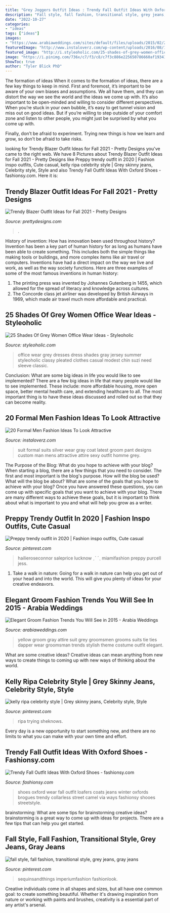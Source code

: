 ```yaml
---
title: "Grey Joggers Outfit Ideas : Trendy Fall Outfit Ideas With Oxford Shoes"
description: "Fall style, fall fashion, transitional style, grey jeans, gray jeans"
date: "2022-10-27"
categories:
- "ideas"
tags: ["ideas"]
images:
- "https://www.arabiaweddings.com/sites/default/files/uploads/2015/02/24/yellow_hint_groom.jpg"
featuredImage: "http://www.instaloverz.com/wp-content/uploads/2016/08/17-Formal-Men-Fashion.jpg"
featured_image: "http://i.styleoholic.com/25-shades-of-grey-women-office-wear-ideas-12-500x767.jpg"
image: "https://i.pinimg.com/736x/c7/f3/c8/c7f3c886e225650786660af1934114c9.jpg"
ShowToc: true
author: "Tyler Blick PhD"
---
```



The formation of ideas
When it comes to the formation of ideas, there are a few key things to keep in mind. First and foremost, it’s important to be aware of your own biases and assumptions. We all have them, and they can distort the way we see the world and the ideas we come up with.
It’s also important to be open-minded and willing to consider different perspectives. When you’re stuck in your own bubble, it’s easy to get tunnel vision and miss out on good ideas. But if you’re willing to step outside of your comfort zone and listen to other people, you might just be surprised by what you come up with.

Finally, don’t be afraid to experiment. Trying new things is how we learn and grow, so don’t be afraid to take risks.

	

		
looking for Trendy Blazer Outfit Ideas for Fall 2021 - Pretty Designs you've came to the right web. We have 8 Pictures about Trendy Blazer Outfit Ideas for Fall 2021 - Pretty Designs like Preppy trendy outfit in 2020 | Fashion inspo outfits, Cute casual, kelly ripa celebrity style | Grey skinny jeans, Celebrity style, Style and also Trendy Fall Outfit Ideas With Oxford Shoes - fashionsy.com. Here it is:
		
    
## Trendy Blazer Outfit Ideas For Fall 2021 - Pretty Designs

<img loading=lazy src="https://www.prettydesigns.com/wp-content/uploads/2014/09/School-Style-Outfit-with-Maroon-Blazer.jpg" onerror="this.onerror=null;this.src='https://tse3.mm.bing.net/th?id=OIP.NlF6N4YDx_yOTnFpsqrsQAHaK3&amp;pid=15.1';" alt="Trendy Blazer Outfit Ideas for Fall 2021 - Pretty Designs">

_Source: prettydesigns.com_

>. 

	

History of invention: How has innovation been used throughout history?
Invention has been a key part of human history for as long as humans have been able to create something. This includes both the simple things like making tools or buildings, and more complex items like air travel or computers. Inventions have had a direct impact on the way we live and work, as well as the way society functions. 
Here are three examples of some of the most famous inventions in human history: 

1) The printing press was invented by Johannes Gutenberg in 1455, which allowed for the spread of literacy and knowledge across cultures. 
2) The Concorde class jet airliner was developed by British Airways in 1969, which made air travel much more affordable and practical.

    
## 25 Shades Of Grey Women Office Wear Ideas - Styleoholic

<img loading=lazy src="http://i.styleoholic.com/25-shades-of-grey-women-office-wear-ideas-12-500x767.jpg" onerror="this.onerror=null;this.src='https://tse2.mm.bing.net/th?id=OIP.Ic16qtWkIMwNY-xtNDXbOwHaLX&amp;pid=15.1';" alt="25 Shades Of Grey Women Office Wear Ideas - Styleoholic">

_Source: styleoholic.com_

>office wear grey dresses dress shades gray jersey summer styleoholic classy pleated clothes casual modest chin suzi need sleeve classic. 

	

Conclusion: What are some big ideas in life you would like to see implemented?
There are a few big ideas in life that many people would like to see implemented. These include: more affordable housing, more open space, better mental health care, and extending healthcare to all. The most important thing is to have these ideas discussed and rolled out so that they can become reality.

    
## 20 Formal Men Fashion Ideas To Look Attractive

<img loading=lazy src="http://www.instaloverz.com/wp-content/uploads/2016/08/17-Formal-Men-Fashion.jpg" onerror="this.onerror=null;this.src='https://tse4.mm.bing.net/th?id=OIP.kJ3FoDoXf9HHOP7St0sY1AHaLH&amp;pid=15.1';" alt="20 Formal Men Fashion Ideas To Look Attractive">

_Source: instaloverz.com_

>suit formal suits silver wear gray coat latest groom pant designs custom man mens attractive attire sexy outfit homme grey. 

	

The Purpose of the Blog: What do you hope to achieve with your blog?
When starting a blog, there are a few things that you need to consider. The first and most important is the blog's purpose. How will the blog be used? What will the blog be about? What are some of the goals that you hope to achieve with your blog? Once you have answered these questions, you can come up with specific goals that you want to achieve with your blog. There are many different ways to achieve these goals, but it is important to think about what is important to you and what will help you grow as a writer.

    
## Preppy Trendy Outfit In 2020 | Fashion Inspo Outfits, Cute Casual

<img loading=lazy src="https://i.pinimg.com/736x/c7/f3/c8/c7f3c886e225650786660af1934114c9.jpg" onerror="this.onerror=null;this.src='https://tse2.mm.bing.net/th?id=OIP.-C-lpgIE2NxQY4ncFmhvZQHaPv&amp;pid=15.1';" alt="Preppy trendy outfit in 2020 | Fashion inspo outfits, Cute casual">

_Source: pinterest.com_

>hailieroseconnor saleprice lucknow ˏˋ ˊˎ miamifashion preppy purcell jess. 

	

1) Take a walk in nature: Going for a walk in nature can help you get out of your head and into the world. This will give you plenty of ideas for your creative endeavors.

    
## Elegant Groom Fashion Trends You Will See In 2015 - Arabia Weddings

<img loading=lazy src="https://www.arabiaweddings.com/sites/default/files/uploads/2015/02/24/yellow_hint_groom.jpg" onerror="this.onerror=null;this.src='https://tse2.mm.bing.net/th?id=OIP.Y1EpI13yefTEyQgibOpIlQHaLE&amp;pid=15.1';" alt="Elegant Groom Fashion Trends You Will See in 2015 - Arabia Weddings">

_Source: arabiaweddings.com_

>yellow groom gray attire suit grey groomsmen grooms suits tie ties dapper wear groomsman trends stylish theme costume outfit elegant. 

	

What are some creative ideas?
Creative ideas can mean anything from new ways to create things to coming up with new ways of thinking about the world.

    
## Kelly Ripa Celebrity Style | Grey Skinny Jeans, Celebrity Style, Style

<img loading=lazy src="https://i.pinimg.com/736x/e4/38/4a/e4384a57ead36a13c3cb84a8e8fe64d6--skinny-love-gray-skinny-jeans.jpg" onerror="this.onerror=null;this.src='https://tse1.mm.bing.net/th?id=OIP.sG-AF0rBiOTikZpn30seTwHaOM&amp;pid=15.1';" alt="kelly ripa celebrity style | Grey skinny jeans, Celebrity style, Style">

_Source: pinterest.com_

>ripa trying sheknows. 

	

Every day is a new opportunity to start something new, and there are no limits to what you can make with your own time and effort.

    
## Trendy Fall Outfit Ideas With Oxford Shoes - Fashionsy.com

<img loading=lazy src="http://fashionsy.com/wp-content/uploads/2014/09/tumblr_mjji92oviQ1qfrtudo1_1280-630x945.jpg" onerror="this.onerror=null;this.src='https://tse3.mm.bing.net/th?id=OIP._Pqe73CF7zvyW_jzV-GszQHaLH&amp;pid=15.1';" alt="Trendy Fall Outfit Ideas With Oxford Shoes - fashionsy.com">

_Source: fashionsy.com_

>shoes oxford wear fall outfit loafers coats jeans winter oxfords brogues trendy collarless street camel via ways fashionsy shooes streetstyle. 

	

brainstorming: What are some tips for brainstorming creative ideas?
brainstorming is a great way to come up with ideas for projects. There are a few tips that can help you get started.

    
## Fall Style, Fall Fashion, Transitional Style, Grey Jeans, Gray Jeans

<img loading=lazy src="https://i.pinimg.com/736x/7d/8f/1a/7d8f1ab7fa75ea1c7755bc42b9296f55.jpg" onerror="this.onerror=null;this.src='https://tse3.mm.bing.net/th?id=OIP.UBrX4Buvm_3Dswj_bpxh0QHaLF&amp;pid=15.1';" alt="fall style, fall fashion, transitional style, grey jeans, gray jeans">

_Source: pinterest.com_

>sequinsandthings imperiumfashion fashionlook. 

	

Creative individuals come in all shapes and sizes, but all have one common goal: to create something beautiful. Whether it's drawing inspiration from nature or working with paints and brushes, creativity is a essential part of any artist's arsenal.

